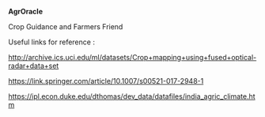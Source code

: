 **AgrOracle** 

Crop Guidance and Farmers Friend


Useful links for reference :

http://archive.ics.uci.edu/ml/datasets/Crop+mapping+using+fused+optical-radar+data+set

https://link.springer.com/article/10.1007/s00521-017-2948-1

https://ipl.econ.duke.edu/dthomas/dev_data/datafiles/india_agric_climate.htm

